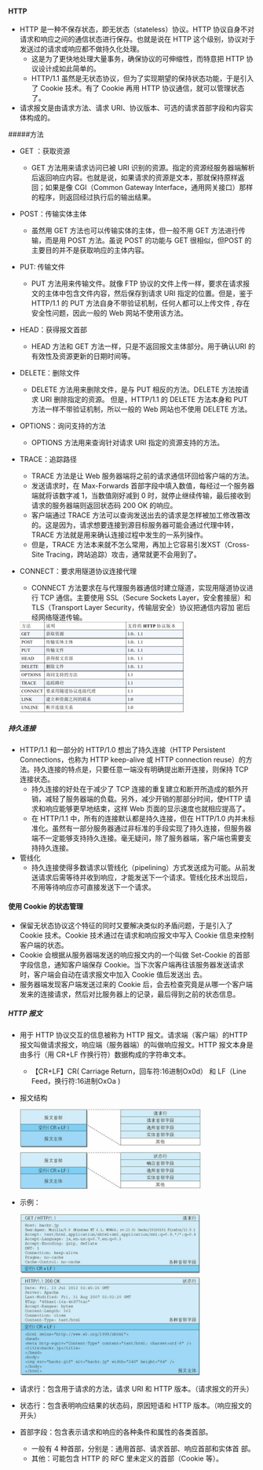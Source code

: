 #### HTTP

* HTTP 是一种不保存状态，即无状态（stateless）协议。HTTP 协议自身不对请求和响应之间的通信状态进行保存。也就是说在 HTTP 这个级别，协议对于发送过的请求或响应都不做持久化处理。
  * 这是为了更快地处理大量事务，确保协议的可伸缩性，而特意把 HTTP 协议设计成如此简单的。
  * HTTP/1.1 虽然是无状态协议，但为了实现期望的保持状态功能，于是引入了 Cookie 技术。有了 Cookie 再用 HTTP 协议通信，就可以管理状态了。
* 请求报文是由请求方法、请求 URI、协议版本、可选的请求首部字段和内容实体构成的。

#####方法

* GET ：获取资源
  * GET 方法用来请求访问已被 URI 识别的资源。指定的资源经服务器端解析后返回响应内容。也就是说，如果请求的资源是文本，那就保持原样返回；如果是像 CGI（Common Gateway Interface，通用网关接口）那样的程序，则返回经过执行后的输出结果。
* POST：传输实体主体
  * 虽然用 GET 方法也可以传输实体的主体，但一般不用 GET 方法进行传输，而是用 POST 方法。虽说 POST 的功能与 GET 很相似，但POST 的主要目的并不是获取响应的主体内容。
* PUT: 传输文件
  * PUT 方法用来传输文件。就像 FTP 协议的文件上传一样，要求在请求报文的主体中包含文件内容，然后保存到请求 URI 指定的位置。但是，鉴于 HTTP/1.1 的 PUT 方法自身不带验证机制，任何人都可以上传文件 , 存在安全性问题，因此一般的 Web 网站不使用该方法。
* HEAD：获得报文首部
  * HEAD 方法和 GET 方法一样，只是不返回报文主体部分。用于确认URI 的有效性及资源更新的日期时间等。

* DELETE：删除文件

  * DELETE 方法用来删除文件，是与 PUT 相反的方法。DELETE 方法按请求 URI 删除指定的资源。
    但是，HTTP/1.1 的 DELETE 方法本身和 PUT 方法一样不带验证机制，所以一般的 Web 网站也不使用 DELETE 方法。

* OPTIONS：询问支持的方法

  * OPTIONS 方法用来查询针对请求 URI 指定的资源支持的方法。

* TRACE：追踪路径

  * TRACE 方法是让 Web 服务器端将之前的请求通信环回给客户端的方法。
  * 发送请求时，在 Max-Forwards 首部字段中填入数值，每经过一个服务器端就将该数字减 1，当数值刚好减到 0 时，就停止继续传输，最后接收到请求的服务器端则返回状态码 200 OK 的响应。
  * 客户端通过 TRACE 方法可以查询发送出去的请求是怎样被加工修改篡改的。这是因为，请求想要连接到源目标服务器可能会通过代理中转，TRACE 方法就是用来确认连接过程中发生的一系列操作。
  * 但是，TRACE 方法本来就不怎么常用，再加上它容易引发XST（Cross-Site Tracing，跨站追踪）攻击，通常就更不会用到了。

* CONNECT：要求用隧道协议连接代理

  * CONNECT 方法要求在与代理服务器通信时建立隧道，实现用隧道协议进行 TCP 通信。主要使用 SSL（Secure Sockets Layer，安全套接层）和 TLS（Transport Layer Security，传输层安全）协议把通信内容加 密后经网络隧道传输。

  <img src="HTTP.assets/1702902845545.png" alt="1702902845545" style="zoom:50%;" />



##### 持久连接

* HTTP/1.1 和一部分的 HTTP/1.0 想出了持久连接（HTTP Persistent Connections，也称为 HTTP keep-alive 或
  HTTP connection reuse）的方法。持久连接的特点是，只要任意一端没有明确提出断开连接，则保持 TCP 连接状态。
  * 持久连接的好处在于减少了 TCP 连接的重复建立和断开所造成的额外开销，减轻了服务器端的负载。另外，减少开销的那部分时间，使HTTP 请求和响应能够更早地结束，这样 Web 页面的显示速度也就相应提高了。
  * 在 HTTP/1.1 中，所有的连接默认都是持久连接，但在 HTTP/1.0 内并未标准化。虽然有一部分服务器通过非标准的手段实现了持久连接，但服务器端不一定能够支持持久连接。毫无疑问，除了服务器端，客户端也需要支持持久连接。
* 管线化
  * 持久连接使得多数请求以管线化（pipelining）方式发送成为可能。从前发送请求后需等待并收到响应，才能发送下一个请求。管线化技术出现后，不用等待响应亦可直接发送下一个请求。



#### 使用 Cookie 的状态管理

* 保留无状态协议这个特征的同时又要解决类似的矛盾问题，于是引入了 Cookie 技术。Cookie 技术通过在请求和响应报文中写入 Cookie 信息来控制客户端的状态。
* Cookie 会根据从服务器端发送的响应报文内的一个叫做 Set-Cookie 的首部字段信息，通知客户端保存 Cookie。当下次客户端再往该服务器发送请求时，客户端会自动在请求报文中加入 Cookie 值后发送出
  去。
* 服务器端发现客户端发送过来的 Cookie 后，会去检查究竟是从哪一个客户端发来的连接请求，然后对比服务器上的记录，最后得到之前的状态信息。



##### HTTP 报文

* 用于 HTTP 协议交互的信息被称为 HTTP 报文。请求端（客户端）的HTTP 报文叫做请求报文，响应端（服务器端）的叫做响应报文。HTTP 报文本身是由多行（用 CR+LF 作换行符）数据构成的字符串文本。

  * 【CR+LF】CR( Carriage Return，回车符:16进制Ox0d）  和 LF（Line Feed，换行符:16进制OxOa )

* 报文结构

  <img src="HTTP.assets/1702903754199.png" alt="1702903754199" style="zoom:50%;" />

* 示例：

  <img src="HTTP.assets/1702903793528.png" alt="1702903793528" style="zoom:50%;" />

* 请求行：包含用于请求的方法，请求 URI 和 HTTP 版本。（请求报文的开头）
* 状态行：包含表明响应结果的状态码，原因短语和 HTTP 版本。（响应报文的开头）
* 首部字段：包含表示请求和响应的各种条件和属性的各类首部。
  * 一般有 4 种首部，分别是：通用首部、请求首部、响应首部和实体首
    部。
  * 其他：可能包含 HTTP 的 RFC 里未定义的首部（Cookie 等）。